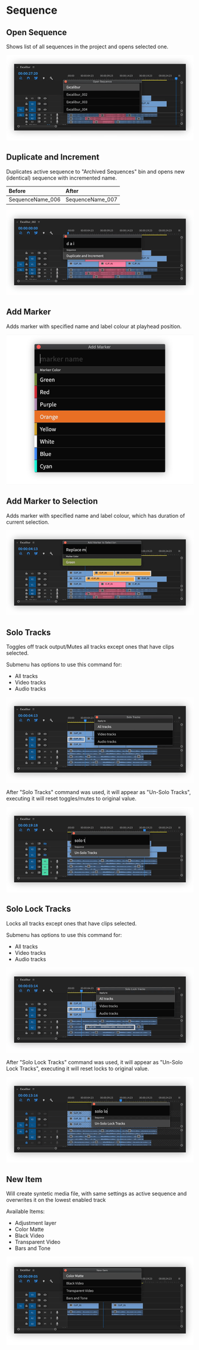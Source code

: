 # Sequence

## Open Sequence

Shows list of all sequences in the project and opens selected one.

![](../../../.gitbook/assets/seq_01_open_seq.gif)

## Duplicate and Increment

Duplicates active sequence to "Archived Sequences" bin and opens new \(identical\) sequence with incremented name.

| Before | After |
| :--- | :--- |
| SequenceName\_006 | SequenceName\_007 |

![](../../../.gitbook/assets/seq_02_duplicate_increment.gif)

## Add Marker

Adds marker with specified name and label colour at playhead position.

![](../../../.gitbook/assets/seq_03_add_marker.jpg)

## Add Marker to Selection

Adds marker with specified name and label colour, which has duration of current selection.

![](../../../.gitbook/assets/seq_04_add_marker_selection.gif)

## Solo Tracks

Toggles off track output/Mutes all tracks except ones that have clips selected.

Submenu has options to use this command for:

* All tracks
* Video tracks
* Audio tracks

![](../../../.gitbook/assets/seq_05_solo_tracks.gif)

After "Solo Tracks" command was used, it will appear as "Un-Solo Tracks", executing it will reset toggles/mutes to original value.

![](../../../.gitbook/assets/seq_06_unsolo_tracks.gif)

## Solo Lock Tracks

Locks all tracks except ones that have clips selected.

Submenu has options to use this command for:

* All tracks
* Video tracks
* Audio tracks

![](../../../.gitbook/assets/seq_07_solo_lock_tracks.gif)

After "Solo Lock Tracks" command was used, it will appear as "Un-Solo Lock Tracks", executing it will reset locks to original value.

![](../../../.gitbook/assets/seq_08_unsolo_lock_tracks.gif)

## New Item

Will create syntetic media file, with same settings as active sequence and overwrites it on the lowest enabled track

Available Items:

* Adjustment layer
* Color Matte
* Black Video
* Transparent Video
* Bars and Tone

![](../../../.gitbook/assets/seq_09_new_item.gif)

